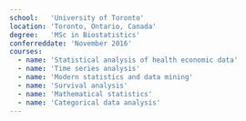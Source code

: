```yaml
---
school:   'University of Toronto'
location: 'Toronto, Ontario, Canada'
degree:   'MSc in Biostatistics'
conferreddate: 'November 2016'
courses:
  - name: 'Statistical analysis of health economic data'
  - name: 'Time series analysis'
  - name: 'Modern statistics and data mining'
  - name: 'Survival analysis'
  - name: 'Mathematical statistics'
  - name: 'Categorical data analysis'
---
```

